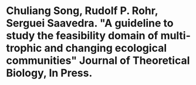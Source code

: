 # Chuliang Song, Rudolf P. Rohr, Serguei Saavedra. "A guideline to study the feasibility domain of multi-trophic and changing ecological communities" Journal of Theoretical Biology, In Press.
